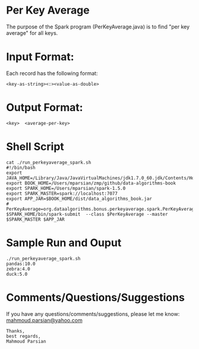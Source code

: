 Per Key Average
===============
The purpose of the Spark program (PerKeyAverage.java) is to find "per key average"
for all keys.

Input Format:
=============
Each record has the following format:
````
<key-as-string><:><value-as-double>
````

Output Format:
==============
````
<key>  <average-per-key>
````

Shell Script
============
````
cat ./run_perkeyaverage_spark.sh
#!/bin/bash
export JAVA_HOME=/Library/Java/JavaVirtualMachines/jdk1.7.0_60.jdk/Contents/Home
export BOOK_HOME=/Users/mparsian/zmp/github/data-algorithms-book
export SPARK_HOME=/Users/mparsian/spark-1.5.0
export SPARK_MASTER=spark://localhost:7077
export APP_JAR=$BOOK_HOME/dist/data_algorithms_book.jar
#
PerKeyAverage=org.dataalgorithms.bonus.perkeyaverage.spark.PerKeyAverage
$SPARK_HOME/bin/spark-submit  --class $PerKeyAverage --master $SPARK_MASTER $APP_JAR
````

Sample Run and Ouput
====================
````
./run_perkeyaverage_spark.sh
pandas:10.0
zebra:4.0
duck:5.0
````


Comments/Questions/Suggestions
==============================
If you have any questions/comments/suggestions, please let me know: mahmoud.parsian@yahoo.com

````
Thanks,
best regards,
Mahmoud Parsian
```` 
